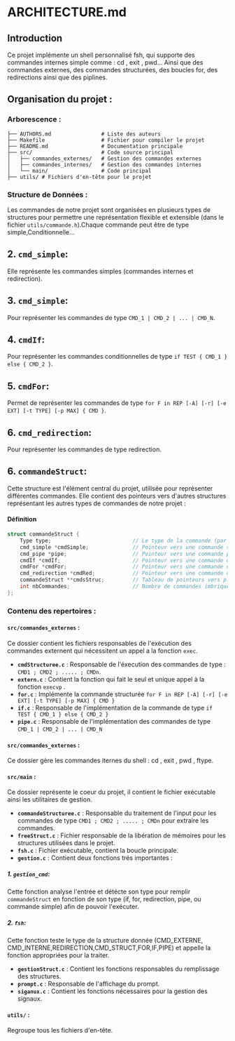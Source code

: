 # ARCHITECTURE.md


## Introduction 
Ce projet implémente un shell personnalisé fsh, qui supporte des commandes internes simple comme : cd , exit , pwd... Ainsi que des commandes externes, des commandes structurées, des boucles for, des redirections ainsi que des piplines.

## Organisation du projet : 

### Arborescence :
```
├── AUTHORS.md                # Liste des auteurs
├── Makefile                  # Fichier pour compiler le projet
├── README.md                 # Documentation principale
├── src/                      # Code source principal
│   ├── commandes_externes/   # Gestion des commandes externes
│   ├── commandes_internes/   # Gestion des commandes internes
│   └── main/                 # Code principal               
├── utils/ # Fichiers d'en-tête pour le projet

```

### Structure de Données : 
Les commandes de notre projet sont organisées en plusieurs types de structures pour permettre une représentation flexible et extensible (dans le fichier `utils/commande.h`).Chaque commande peut être de type simple,Conditionnelle...

## 2. `cmd_simple`: 
Elle représente les commandes simples (commandes internes et redirection).

## 3. `cmd_simple`: 
Pour représenter les commandes de type `CMD_1 | CMD_2 | ... | CMD_N`.

## 4. `cmdIf`: 
Pour représenter les commandes conditionnelles de type `if TEST { CMD_1 } else { CMD_2 }`.

## 5. `cmdFor`: 
Permet de représenter les commandes de type `for F in REP [-A] [-r] [-e EXT] [-t TYPE] [-p MAX] { CMD }`.

## 6. `cmd_redirection`: 
Pour représenter les commandes de type redirection.


## 6. `commandeStruct`: 
Cette structure est l'élément central du projet, utilisée pour représenter différentes commandes. Elle contient des pointeurs vers d'autres structures représentant les autres types de commandes de notre projet : 
#### Définition
```c
struct commandeStruct {
    Type type;                          // Le type de la commande (par exemple, CMD_EXTERNE, CMD_INTERNE, etc.)
    cmd_simple *cmdSimple;              // Pointeur vers une commande simple (cmd_simple)
    cmd_pipe *pipe;                     // Pointeur vers une commande pipe (cmd_pipe)
    cmdIf *cmdIf;                       // Pointeur vers une commande de type "if" (cmdIf)
    cmdFor *cmdFor;                     // Pointeur vers une commande de type "for" (cmdFor)
    cmd_redirection *cmdRed;            // Pointeur vers une commande de redirection (cmd_redirection)
    commandeStruct **cmdsStruc;         // Tableau de pointeurs vers plusieurs commandes imbriquées (pour gérer les structures complexes)
    int nbCommandes;                    // Nombre de commandes imbriquées dans cmdsStruc
};
```





### Contenu des repertoires : 
#### `src/commandes_externes` :
Ce dossier contient les fichiers responsables de l'exécution des commandes externent qui nécessitent un appel a la fonction `exec`.

- **`cmdStructuree.c`** : Responsable de l'éxecution des commandes de type : `CMD1 ; CMD2 ; ..... ; CMDn`.
- **`extern.c`** : Contient la fonction qui fait le seul et unique appel à la fonction `execvp` .
- **`for.c`** : Implémente la  commande structurée `for F in REP [-A] [-r] [-e EXT] [-t TYPE] [-p MAX] { CMD }`
- **`if.c`** : Responsable de l'implémentation de la commande de type `if TEST { CMD_1 } else { CMD_2 }`
- **`pipe.c`** : Responsable de l'implémentation des commandes de type `CMD_1 | CMD_2 | ... | CMD_N`

#### `src/commandes_externes` :
Ce dossier gère les commandes iternes du shell : cd , exit , pwd , ftype.

#### `src/main` :
Ce dossier représente le coeur du projet, il contient le fichier exécutable ainsi les utilitaires de gestion. 

- **`commandeStructuree.c`** : Responsable du traitement de l'input pour les commandes de type `CMD1 ; CMD2 ; ..... ; CMDn` pour extraire les commandes.
- **`freeStruct.c`** : Fichier responsable de la libération de mémoires pour les structures utilisées dans le projet.
- **`fsh.c`** : Fichier exécutable, contient la boucle principale.
- **`gestion.c`** : Contient deux fonctions trés importantes : 
##### 1. `gestion_cmd`:  
Cette fonction analyse l'entrée et détécte son type pour remplir `commandeStruct` en fonction de son type (if, for, redirection, pipe, ou commande simple) afin de pouvoir l'exécuter.
##### 2. `fsh`:  
Cette fonction teste le type de la structure donnée (CMD_EXTERNE, CMD_INTERNE,REDIRECTION,CMD_STRUCT,FOR,IF,PIPE) et appelle la fonction appropriées pour la traiter.
- **`gestionStruct.c`** : Contient les fonctions responsables du remplissage des structures.
- **`prompt.c`** : Responsable de l'affichage du prompt.
- **`siganux.c`** : Contient les fonctions nécessaires pour la gestion des signaux.


#### `utils/` :
Regroupe tous les fichiers d'en-tête.












